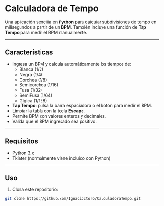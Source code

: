 # Calculadora de Tempo

Una aplicación sencilla en **Python** para calcular subdivisiones de tempo en milisegundos a partir de un **BPM**. También incluye una función de **Tap Tempo** para medir el BPM manualmente.

---

## Características

- Ingresa un BPM y calcula automáticamente los tiempos de:
  - Blanca (1/2)
  - Negra (1/4)
  - Corchea (1/8)
  - Semicorchea (1/16)
  - Fusa (1/32)
  - SemiFusa (1/64)
  - Gígica (1/128)
- **Tap Tempo**: pulsa la barra espaciadora o el botón para medir el BPM.
- Limpiar la tabla con la tecla **Escape**.
- Permite BPM con valores enteros y decimales.
- Valida que el BPM ingresado sea positivo.

---

## Requisitos

- Python 3.x
- Tkinter (normalmente viene incluido con Python)

---

## Uso

1. Clona este repositorio:

```bash
git clone https://github.com/Ignacioctoro/CalculadoraTempo.git
